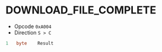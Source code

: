 # DOWNLOAD\_FILE\_COMPLETE

* Opcode `0xA004`
* Direction `S > C`

```csharp
1   byte    Result
```
